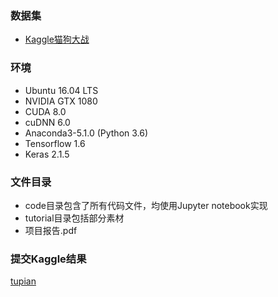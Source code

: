 ### 数据集
+ [Kaggle猫狗大战][1]

### 环境
+ Ubuntu 16.04 LTS
+ NVIDIA GTX 1080
+ CUDA 8.0
+ cuDNN 6.0
+ Anaconda3-5.1.0 (Python 3.6)    
+ Tensorflow 1.6
+ Keras 2.1.5

### 文件目录
+ code目录包含了所有代码文件，均使用Jupyter notebook实现
+ tutorial目录包括部分素材
+ 项目报告.pdf

### 提交Kaggle结果
[tupian][2]



[1]:https://www.kaggle.com/c/dogs-vs-cats-redux-kernels-edition/data
[2]:https://github.com/wangjiangyong/learnML/blob/master/nd009-cn-advanced/dogs_vs_cats/tutorial/Kaggledata.png?raw=true
